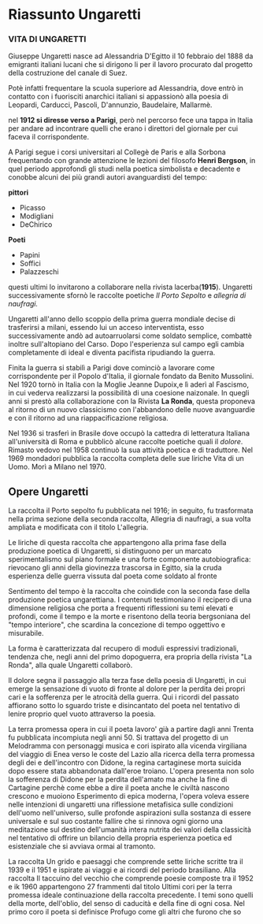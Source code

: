 # Riassunto Ungaretti

### VITA DI UNGARETTI
Giuseppe Ungaretti nasce ad Alessandria D'Egitto il 10 febbraio del 1888 da emigranti italiani lucani che si dirigono li per il lavoro procurato dal progetto della costruzione del canale di Suez.

Potè infatti frequentare la scuola superiore ad Alessandria, dove entrò in contatto con i fuorisciti anarchici italiani si appassionò alla poesia di Leopardi, Carducci, Pascoli, D'annunzio, Baudelaire, Mallarmè.

nel **1912 si diresse verso a Parigi**, però nel percorso fece una tappa in Italia per andare ad incontrare quelli che erano i direttori del giornale per cui faceva il corrispondente.

A Parigi segue i corsi universitari al Collegè de Paris e alla Sorbona frequentando con grande 
attenzione le lezioni del filosofo **Henri Bergson**, in quel periodo approfondì gli studi nella poetica simbolista e decadente e conobbe alcuni dei più grandi autori avanguardisti del tempo:

**pittori**
- Picasso 
- Modigliani 
- DeChirico

**Poeti**
- Papini
- Soffici
- Palazzeschi

questi ultimi lo invitarono a collaborare nella rivista lacerba(**1915**).
Ungaretti successivamente sfornò le raccolte poetiche *Il Porto Sepolto* e *allegria di naufragi.*

Ungaretti all'anno dello scoppio della prima guerra mondiale decise di trasferirsi a milani, essendo lui un acceso interventista, esso successivamente andò ad autoarruolarsi come soldato semplice, combattè inoltre sull'altopiano del Carso.
Dopo l'esperienza sul campo egli cambia completamente di ideal e diventa pacifista ripudiando la guerra.

Finita la guerra si stabilì a Parigi dove cominciò a lavorare come corrispondente per il Popolo d'Italia, il giornale fondato da Benito Mussolini.
Nel 1920 tornò in Italia con la Moglie Jeanne Dupoix,e lì aderì al Fascismo, in cui vederva realizzarsi la possibilità di una coesione naizonale.
In quegli anni si prestò alla collaborazione con la Rivista **La Ronda**, questa proponeva al ritorno di un nuovo classicismo con l'abbandono delle nuove avanguardie e con il ritorno ad una riappacificazione religiosa.

Nel 1936 si trasferì in Brasile dove occupò la cattedra di letteratura Italiana all'università di Roma e pubblicò alcune raccolte poetiche quali il *dolore*.
Rimasto vedovo nel 1958 continuò la sua attività poetica e di traduttore.
Nel 1969 mondadori pubblica la raccolta completa delle sue liriche Vita di un Uomo.
Morì a Milano nel 1970.

## Opere Ungaretti

La raccolta il Porto sepolto fu pubblicata nel 1916; in seguito, fu trasformata nella prima sezione della seconda raccolta, Allegria di naufragi, a sua volta ampliata e modificata con il titolo L'allegria.

Le liriche di questa raccolta che appartengono alla prima fase della produzione poetica di Ungaretti, si distinguono per un marcato sperimentalismo sul piano formale e una forte componente autobiografica: rievocano gli anni della giovinezza trascorsa in Egitto, sia la cruda esperienza delle guerra vissuta dal poeta come soldato al fronte

Sentimento del tempo è la raccolta che coindide con la seconda fase della produzione poetica ungarettiana.
I contenuti testimoniano il recipero di una dimensione religiosa che porta a frequenti riflessioni su temi elevati e profondi, come il tempo e la morte e risentono della teoria bergsoniana del "tempo interiore", che scardina la concezione di tempo oggettivo e misurabile.

La forma è caratterizzata dal recupero di moduli espressivi tradizionali, tendenza che, negli anni del primo dopoguerra, era propria della rivista "La Ronda", alla quale Ungaretti collaborò.

Il dolore segna il passaggio alla terza fase della poesia di Ungaretti, in cui emerge la sensazione di vuoto di fronte al dolore per la perdita dei propri cari e la sofferenza per le atrocità della guerra. Qui i ricordi del passato affiorano sotto lo sguardo triste e disincantato del poeta nel tentativo di lenire proprio quel vuoto attraverso la poesia.

La terra promessa opera in cui il poeta lavoro' già a partire dagli anni Trenta fu pubblicata incompiuta negli anni 50. Si trattava del progetto di un Melodramma con personaggi musica e cori ispirato alla vicenda virgiliana del viaggio di Enea verso le coste del Lazio alla ricerca della terra promessa degli dei e dell'incontro con Didone, la regina cartaginese morta suicida dopo essere stata abbandonata dall'eroe troiano.
L'opera presenta non solo la sofferenza di Didone per la perdita dell'amato ma anche la fine di Cartagine perchè
come ebbe a dire il poeta anche le civiltà nascono crescono e muoiono Esperimento di epica moderna, l'opera voleva essere nelle intenzioni di ungaretti una riflessione metafisica sulle condizioni dell'uomo nell'universo, sulle profonde aspirazioni sulla sostanza di essere universale e sul suo costante fallire che si rinnova ogni giorno una meditazione sul destino dell'umanità intera nutrita dei valori della classicità nel tentativo di offrire un bilancio della propria esperienza poetica ed esistenziale che si avviava ormai al tramonto.

La raccolta Un grido e paesaggi che comprende sette liriche scritte tra il 1939 e il 1951 e ispirate ai viaggi e ai ricordi del periodo brasiliano.
Alla raccolta Il taccuino del vecchio che comprende poesie composte tra il 1952 e ik 1960 appartengono 27 frammenti dal titolo Ultimi cori per la terra promessa ideale continuazione della raccolta precedente. 
I temi sono quelli della morte, dell'oblio, del senso di caducità e della fine di ogni cosa.
Nel primo coro il poeta si  definisce Profugo come gli altri che furono che so
<!--stackedit_data:
eyJoaXN0b3J5IjpbMTI2ODMyNTU1LDYwNTc4NTMzLDEzNzEyNz
k3ODMsLTE2OTUzMjA4MywtMzU5NzM0MTQ2LDEzMTQzNDE1MjQs
LTEzNDkwNDE1MjMsLTEwOTEyODIxOCwtMjA5ODQxODI0NywtNz
QxNDMyMThdfQ==
-->